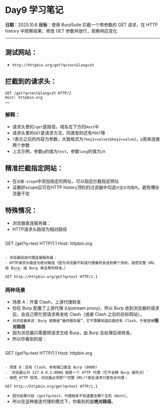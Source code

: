 # Day9 学习笔记

**日期**：2025.10.6
**目标**：使用 BurpSuite 拦截一个带参数的 GET 请求，在 HTTP history 中观察结果，修改 GET 参数并放行，观察响应变化

---

## 测试网站：
- `http://httpbin.org/get?q=test&lang=zh `

## 拦截到的请求头：
```
GET /get?q=test&lang=zh HTTP/2 
Host: httpbin.org
……
```

### 解释：
- 请求头里的`/get`是路径，域名在下方的`Host`中
- 请求头里的`GET`是请求方法，同类型的还有`POST`等
- `?`表示之后的内容为参数，大致格式为`?key1=value1&key2=value2`，`&`用来连接两个参数 
- 上文示例，参数`q`的值为`test`，参数`lang`的值为`zh`

## 精准拦截指定网站：
- 在`设置-scope`中添加指定的网址，可以指定拦截指定网址
- 设置好scope后可在HTTP history顶栏的过滤器中勾选`只显示范围内`，避免嘈杂流量干扰

## 特殊情况：
- 浏览器直连服务器：
- HTTP请求头路径为相对路径
	```
GET /get?q=test HTTP/1.1
Host: httpbin.org
```

- 浏览器经由代理连接服务器：
- HTTP请求头路径为绝对路径（因为浏览器不知道代理最终会连到哪个目标，就把完整 URL 给 Burp，由 Burp 再去帮你转发。）
	```
GET http://httpbin.org/get?q=test HTTP/1.1
```
### 两种场景
- 场景 A：开着 Clash，上游代理转发
- 你在 Burp 配置了上游代理 (Upstream proxy)，所以 Burp 收到浏览器的请求后，会自己帮忙把请求再发给 Clash（或者 Clash 之后的目标网站）。
- `对浏览器来说：Burp 就像是“最终服务器”，它不需要知道后面还有 Clash，于是就用`**相对路径**
- 因为浏览器只需要把请求交给 Burp，由 Burp 去处理后续转发。
- 所以你看到的是：
	```
GET /get?q=test HTTP/1.1
Host: httpbin.org
```

- 场景 B：没有 Clash，本地端口直连 Burp (8080)
- `浏览器认为 127.0.0.1:8080 就是一个 HTTP 代理（它不会猜 Burp 是终点）`
- 按照 HTTP 规范，浏览器必须把**完整 URL**放在请求行里告诉代理：
	```
GET http://httpbin.org/get?q=test HTTP/1.1
```
- `因为如果只给 /get?q=test，代理根本不知道要去哪个主机（Host）。`
- 所以在这种直连代理的模式下，你看到的是**绝对路径**。